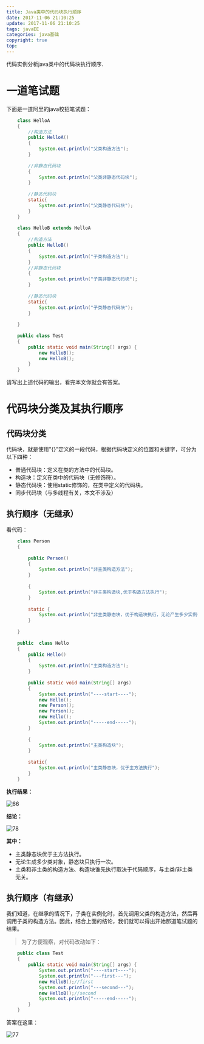 ```yaml
---
title: Java类中的代码块执行顺序
date: 2017-11-06 21:10:25
update: 2017-11-06 21:10:25
tags: javaEE
categories: java基础
copyright: true
top:
---
```



代码实例分析java类中的代码块执行顺序.

<!-- more -->

# 一道笔试题 #

下面是一道阿里的java校招笔试题：

```java
    class HelloA
    {
    	//构造方法
    	public HelloA()
    	{
    		System.out.println("父类构造方法");
    	}
    	
    	//非静态代码块
    	{
    		System.out.println("父类非静态代码块");
    	}
    	
    	//静态代码块
    	static{
    		System.out.println("父类静态代码块");
    	}
    }
    
    class HelloB extends HelloA
    {
    	//构造方法
    	public HelloB()
    	{
    		System.out.println("子类构造方法");
    	}
    	//非静态代码块
    	{
    		System.out.println("子类非静态代码块");
    	}
    	
    	//静态代码块
    	static{
    		System.out.println("子类静态代码块");
    	}
    	
    }
    
    public class Test
    {
    	public static void main(String[] args) {
    		new HelloB();
    		new HelloB();
    	}
    }
```
请写出上述代码的输出，看完本文你就会有答案。

# 代码块分类及其执行顺序 #

## 代码块分类 ##

代码块，就是使用"{}"定义的一段代码，根据代码块定义的位置和关键字，可分为以下四种：

- 普通代码块：定义在类的方法中的代码块。
- 构造块：定义在类中的代码块（无修饰符）。
- 静态代码块：使用static修饰的，在类中定义的代码块。
- 同步代码块（与多线程有关，本文不涉及）

## 执行顺序（无继承） ##

看代码：

```java
    class Person
    {
    	
    	public Person()
    	{
    		System.out.println("非主类构造方法");
    	}
    	
    	{
    		System.out.println("非主类构造块,优于构造方法执行");
    	}
    	
    	static {
    		System.out.println("非主类静态块，优于构造块执行，无论产生多少实例化对象，只执行一次。");
    	}
    	
    }
    
    public  class Hello
    {
    	public Hello()
    	{
    		System.out.println("主类构造方法");
    	}
    	
    	public static void main(String[] args) 
    	{
    		System.out.println("----start----");
    		new Hello();
    		new Person();
    		new Person();
    		new Hello();
    		System.out.println("-----end-----");
    	}
    	
    	{
    		System.out.println("主类构造块");
    	}
    	
    	static{
    		System.out.println("主类静态块，优于主方法执行");
    	}
    }
```

**执行结果：**

![66](http://ou7wdump3.bkt.clouddn.com/%E6%89%A7%E8%A1%8C%E7%BB%93%E6%9E%9C.PNG)


**结论：**

![78](http://ou7wdump3.bkt.clouddn.com/%E5%9B%BE%E7%A4%BA.PNG)

**其中：**

- 主类静态块优于主方法执行。
- 无论生成多少类对象，静态块只执行一次。
- 主类和非主类的构造方法、构造块谁先执行取决于代码顺序，与主类/非主类无关。

## 执行顺序（有继承） ##

我们知道，在继承的情况下，子类在实例化时，首先调用父类的构造方法，然后再调用子类的构造方法。因此，结合上面的结论，我们就可以得出开始那道笔试题的结果。

>为了方便观察，对代码改动如下：

```java
    public class Test
    {
    	public static void main(String[] args) {
    		System.out.println("----start----");
    		System.out.println("---first---");
    		new HelloB();//first
    		System.out.println("---second---");
    		new HelloB();//second
    		System.out.println("-----end-----");
    	}
    }
```

答案在这里：

![77](http://ou7wdump3.bkt.clouddn.com/%E7%BB%A7%E6%89%BF%E5%90%8E%E7%BB%93%E6%9E%9C.PNG)